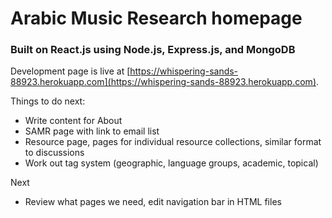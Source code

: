 # Arabic Music Research homepage

### Built on React.js using Node.js, Express.js, and MongoDB

Development page is live at [https://whispering-sands-88923.herokuapp.com](https://whispering-sands-88923.herokuapp.com).

Things to do next:
* Write content for About
* SAMR page with link to email list
* Resource page, pages for individual resource collections, similar format to discussions
* Work out tag system (geographic, language groups, academic, topical)

Next
* Review what pages we need, edit navigation bar in HTML files

